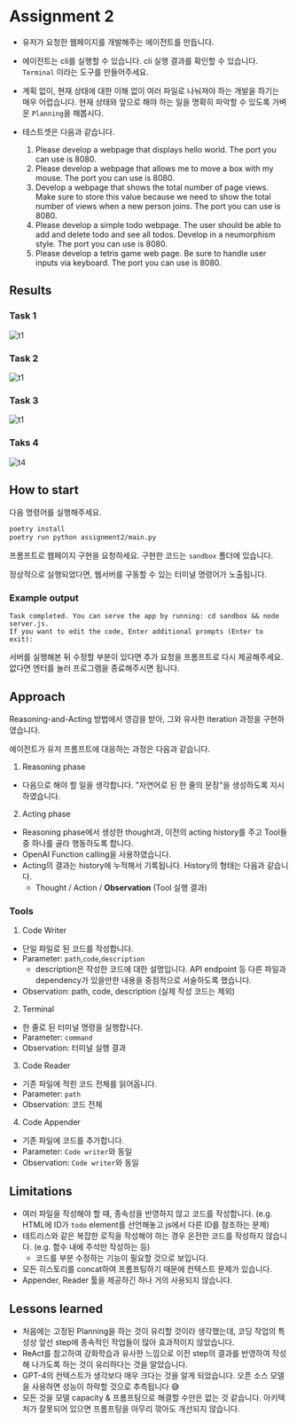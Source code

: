 # Assignment 2
- 유저가 요청한 웹페이지를 개발해주는 에이전트를 만듭니다.
- 에이전트는 cli를 실행할 수 있습니다. cli 실행 결과를 확인할 수 있습니다. `Terminal` 이라는 도구를 만들어주세요.
- 계획 없이, 현재 상태에 대한 이해 없이 여러 파일로 나눠져야 하는 개발을 하기는 매우 어렵습니다. 현재 상태와 앞으로 해야 하는 일을 명확히 파악할 수 있도록 가벼운 `Planning`을 해봅시다.

- 테스트셋은 다음과 같습니다.
    1. Please develop a webpage that displays hello world. The port you can use is 8080. 
    2. Please develop a webpage that allows me to move a box with my mouse. The port you can use is 8080. 
    3. Develop a webpage that shows the total number of page views. Make sure to store this value because we need to show the total number of views when a new person joins. The port you can use is 8080.
    4. Please develop a simple todo webpage. The user should be able to add and delete todo and see all todos. Develop in a neumorphism style. The port you can use is 8080.
    5. Please develop a tetris game web page. Be sure to handle user inputs via keyboard. The port you can use is 8080.

## Results
### Task 1
![t1](../assets/Task%201.png)
### Task 2
![t1](../assets/Task%202.png)
### Task 3
![t1](../assets/Task%203.png)
### Taks 4
![t4](../assets/Task%204.png)

## How to start
다음 명령어를 실행해주세요.
```bash
poetry install
poetry run python assignment2/main.py
```

프롬프트로 웹페이지 구현을 요청하세요. 구현한 코드는 `sandbox` 폴더에 있습니다.

정상적으로 실행되었다면, 웹서버를 구동할 수 있는 터미널 명령어가 노출됩니다.
### Example output
```
Task completed. You can serve the app by running: cd sandbox && node server.js.
If you want to edit the code, Enter additional prompts (Enter to exit): 
```

서버를 실행해본 뒤 수정할 부분이 있다면 추가 요청을 프롬프트로 다시 제공해주세요. 없다면 엔터를 눌러 프로그램을 종료해주시면 됩니다.

## Approach
Reasoning-and-Acting 방법에서 영감을 받아, 그와 유사한 Iteration 과정을 구현하였습니다.

에이전트가 유저 프롬프트에 대응하는 과정은 다음과 같습니다.

1. Reasoning phase
- 다음으로 해야 할 일을 생각합니다. "자연어로 된 한 줄의 문장"을 생성하도록 지시하였습니다.
2. Acting phase
- Reasoning phase에서 생성한 thought과, 이전의 acting history를 주고 Tool들 중 하나를 골라 행동하도록 합니다.
- OpenAI Function calling을 사용하였습니다.
- Acting의 결과는 history에 누적해서 기록됩니다. History의 형태는 다음과 같습니다.
  - Thought / Action / **Observation** (Tool 실행 결과)



### Tools
1. Code Writer
- 단일 파일로 된 코드를 작성합니다.
- Parameter: `path`,`code`,`description`
  - description은 작성한 코드에 대한 설명입니다. API endpoint 등 다른 파일과 dependency가 있을만한 내용을 중점적으로 서술하도록 했습니다.
- Observation: path, code, description (실제 작성 코드는 제외)

2. Terminal
- 한 줄로 된 터미널 명령을 실행합니다.
- Parameter: `command`
- Observation: 터미널 실행 결과

3. Code Reader
- 기존 파일에 적힌 코드 전체를 읽어옵니다.
- Parameter: `path`
- Observation: 코드 전체

4. Code Appender
- 기존 파일에 코드를 추가합니다.
- Parameter: `Code writer`와 동일
- Observation: `Code writer`와 동일

## Limitations
- 여러 파일을 작성해야 할 때, 종속성을 반영하지 않고 코드를 작성합니다. (e.g. HTML에 ID가 `todo` element를 선언해놓고 js에서 다른 ID를 참조하는 문제)
- 테트리스와 같은 복잡한 로직을 작성해야 하는 경우 온전한 코드를 작성하지 않습니다. (e.g. 함수 내에 주석만 작성하는 등)
  - 코드를 부분 수정하는 기능이 필요할 것으로 보입니다.
- 모든 히스토리를 concat하여 프롬프팅하기 때문에 컨텍스트 문제가 있습니다.
- Appender, Reader 툴을 제공하긴 하나 거의 사용되지 않습니다.

## Lessons learned
- 처음에는 고정된 Planning을 하는 것이 유리할 것이라 생각했는데, 코딩 작업의 특성상 앞선 step에 종속적인 작업들이 많아 효과적이지 않았습니다.
- ReAct를 참고하여 강화학습과 유사한 느낌으로 이전 step의 결과를 반영하여 작성해 나가도록 하는 것이 유리하다는 것을 알았습니다.
- GPT-4의 컨텍스트가 생각보다 매우 크다는 것을 알게 되었습니다. 오픈 소스 모델을 사용하면 성능이 하락할 것으로 추측됩니다 😅
- 모든 것을 모델 capacity & 프롬프팅으로 해결할 수만은 없는 것 같습니다. 아키텍처가 잘못되어 있으면 프롬프팅을 아무리 깎아도 개선되지 않습니다.